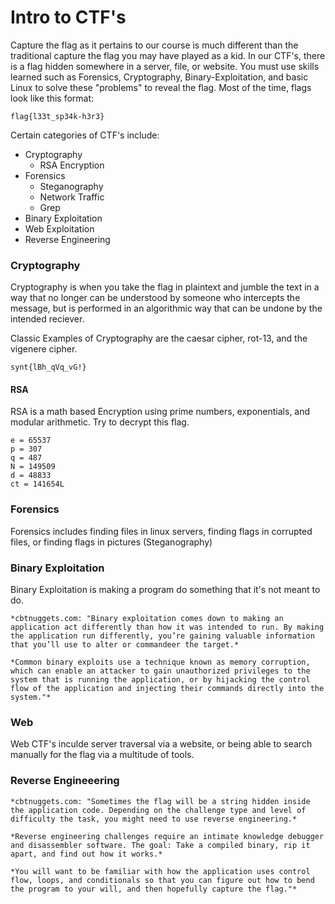# Intro to CTF's
Capture the flag as it pertains to our course is much different than the traditional capture the flag you may have played as a kid. In our CTF's, there is a flag hidden somewhere in a server, file, or website. You must use skills learned such as Forensics, Cryptography, Binary-Exploitation, and basic Linux to solve these "problems" to reveal the flag.
Most of the time, flags look like this format:
```
flag{l33t_sp34k-h3r3}
```
Certain categories of CTF's include:
- Cryptography
  - RSA Encryption
- Forensics
  - Steganography
  - Network Traffic
  - Grep
- Binary Exploitation
- Web Exploitation
- Reverse Engineering

### Cryptography
Cryptography is when you take the flag in plaintext and jumble the text in a way that no longer can be understood by someone who intercepts the message, but is performed in an algorithmic way that can be undone by the intended reciever.

Classic Examples of Cryptography are the caesar cipher, rot-13, and the vigenere cipher.
```
synt{lBh_qVq_vG!}
```

#### RSA
RSA is a math based Encryption using prime numbers, exponentials, and modular arithmetic.
Try to decrypt this flag. 

```
e = 65537
p = 307
q = 487
N = 149509
d = 48833
ct = 141654L
```

### Forensics
Forensics includes finding files in linux servers, finding flags in corrupted files, or finding flags in pictures (Steganography)
### Binary Exploitation
Binary Exploitation is making a program do something that it's not meant to do.
```
*cbtnuggets.com: "Binary exploitation comes down to making an application act differently than how it was intended to run. By making the application run differently, you’re gaining valuable information that you’ll use to alter or commandeer the target.*

*Common binary exploits use a technique known as memory corruption, which can enable an attacker to gain unauthorized privileges to the system that is running the application, or by hijacking the control flow of the application and injecting their commands directly into the system."*
```
### Web
Web CTF's inculde server traversal via a website, or being able to search manually for the flag via a multitude of tools.
### Reverse Engineeering
```
*cbtnuggets.com: "Sometimes the flag will be a string hidden inside the application code. Depending on the challenge type and level of difficulty the task, you might need to use reverse engineering.*

*Reverse engineering challenges require an intimate knowledge debugger and disassembler software. The goal: Take a compiled binary, rip it apart, and find out how it works.*

*You will want to be familiar with how the application uses control flow, loops, and conditionals so that you can figure out how to bend the program to your will, and then hopefully capture the flag."*
```


